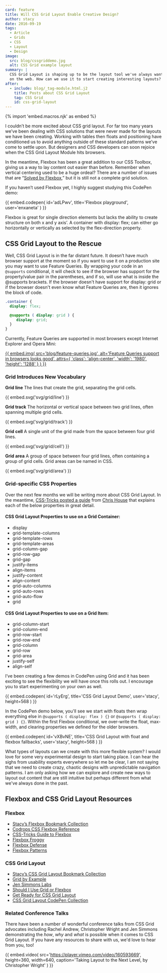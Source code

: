 ```yaml
---
card: feature
title: Will CSS Grid Layout Enable Creative Design?
author: stacy
date: 2016-09-19
tags:
  - Article
  - Grids
  - CSS
  - Layout
  - Design
image:
  src: blog/cssgriddemo.jpg
  alt: CSS Grid example layout
summary: |
  CSS Grid Layout is shaping up to be the layout tool we've always wanted
  on the web. How can we use it to start creating interesting layouts?
after:
  - include: blog/_tag-module.html.j2
    title: Posts about CSS Grid Layout
    tag: CSS Grid
    id: css-grid-layout
---
```


{% import 'embed.macros.njk' as embed %}

I couldn’t be more excited about CSS grid layout. For far too many years
we’ve been dealing with CSS solutions that were never made for the
layouts we have been creating. Working with tables then floats and
positioning have conditioned us to avoid anything outside of these
standard patterns we’ve come to settle upon. But designers and CSS
developers can soon rejoice when the CSS Grid Layout Module hits
browsers.

In the meantime, Flexbox has been a great addition to our CSS Toolbox,
giving us a way to lay content out easier than before. Remember when
vertical centering used to be a huge ordeal? There are a number of
issues that are “[Solved by Flexbox],” but it is still not a complete
grid solution.

If you haven’t used Flexbox yet, I highly suggest studying this CodePen
demo:

{{ embed.codepen(
  id='adLPwv',
  title='Flexbox playground',
  user='enxaneta'
) }}

Flexbox is great for single direction elements but lacks the ability to
create structure on both x and y axis’. A container with <span
class="title-ref">display: flex;</span> can either go horizontally or
vertically as selected by the flex-direction property.

[Solved by Flexbox]: https://philipwalton.github.io/solved-by-flexbox/

## CSS Grid Layout to the Rescue

Well, CSS Grid Layout is in the far distant future. It doesn’t have much
browser support at the moment so if you want to use it on a production
site you may want to use Feature Queries. By wrapping your code in an
`@supports` conditional, it will check to see if the browser has support
for the property/value pair in the parentheses, and if so, will use what
is inside the @supports brackets. If the browser doesn't have support
for <span class="title-ref">display: grid</span> or if the browser
doesn't even know what Feature Queries are, then it ignores the block of
code.

```scss
.container {
  display: flex;

  @supports ( display: grid ) {
     display: grid;
  }
}
```

Currently, Feature Queries are supported in most browsers except
Internet Explorer and Opera Mini:

[{{ embed.img(
  src='blog/feature-queries.jpg',
  alt='Feature Queries support in browsers looks good',
  attrs={
    'class': 'align-center',
    'width': '1980',
    'height': '1288'
  }
) }}](https://caniuse.com/css-featurequeries)

### Grid Introduces New Vocabulary

**Grid line**
The lines that create the grid, separating the grid cells.

{{ embed.svg('svg/grid/line') }}

**Grid track**
The horizontal or vertical space between two grid lines, often spanning
multiple grid cells.

{{ embed.svg('svg/grid/track') }}

**Grid cell**
A single unit of the grid made from the space between four grid lines.

{{ embed.svg('svg/grid/cell') }}

**Grid area**
A group of space between four grid lines, often containing a group of
grid cells. Grid areas can be named in CSS.

{{ embed.svg('svg/grid/area') }}

### Grid-specific CSS Properties

Over the next few months we will be writing more about CSS Grid Layout.
In the meantime, [CSS-Tricks posted a guide] from [Chris House]
that explains each of the below properties in great detail.

[CSS-Tricks posted a guide]: https://css-tricks.com/snippets/css/complete-guide-grid/
[Chris House]: https://chris.house/

#### CSS Grid Layout Properties to use on a Grid Container:

- display
- grid-template-columns
- grid-template-rows
- grid-template-areas
- grid-column-gap
- grid-row-gap
- grid-gap
- justify-items
- align-items
- justify-content
- align-content
- grid-auto-columns
- grid-auto-rows
- grid-auto-flow
- grid

#### CSS Grid Layout Properties to use on a Grid Item:

- grid-column-start
- grid-column-end
- grid-row-start
- grid-row-end
- grid-column
- grid-row
- grid-area
- justify-self
- align-self

I’ve been creating a few demos in CodePen using Grid and it has been
exciting to see the flexibility we will have once this rolls out. I
encourage you to start experimenting on your own as well.

{{ embed.codepen(
  id='rLyErg',
  title='CSS Grid Layout Demo',
  user='stacy',
  height=568
) }}

In the CodePen demo below, you'll see we start with floats then wrap
everything else in `@supports ( display: flex ) {}` or
`@supports ( display: grid ) {}`. Within the first Flexbox conditional,
we over-write the float, max-width, and clearing properties we defined
for the older browsers.

{{ embed.codepen(
  id='vXBvNE',
  title='CSS Grid Layout with float and flexbox fallbacks',
  user='stacy',
  height=568
) }}

What types of layouts can we create with this more flexible system? I
would love for some very experimental design to start taking place. I
can hear the sighs from usability experts everywhere so let me be clear,
I am not saying that we need to create crazy, chaotic designs with
unpredictable navigation patterns. I am only asking how we can explore
and create new ways to layout out content that are still intuitive but
perhaps different from what we've always done in the past.

## Flexbox and CSS Grid Layout Resources

### Flexbox

- [Stacy’s Flexbox Bookmark Collection]
- [Codrops CSS Flexbox Reference]
- [CSS-Tricks Guide to Flexbox]
- [Flexbox Froggy]
- [Flexbox Defense]
- [Flexbox Patterns]

[Stacy’s Flexbox Bookmark Collection]: https://raindrop.io/collection/1328630
[Codrops CSS Flexbox Reference]: https://tympanus.net/codrops/css_reference/flexbox/
[CSS-Tricks Guide to Flexbox]: https://css-tricks.com/snippets/css/a-guide-to-flexbox/
[Flexbox Froggy]: https://flexboxfroggy.com/
[Flexbox Defense]: http://www.flexboxdefense.com/
[Flexbox Patterns]: https://flexboxpatterns.com/

### CSS Grid Layout

- [Stacy’s CSS Grid Layout Bookmark Collection]
- [Grid by Example]
- [Jen Simmons Labs]
- [Should I Use Grid or Flexbox]
- [Get Ready for CSS Grid Layout]
- [CSS Grid Layout CodePen Collection]

[Stacy’s CSS Grid Layout Bookmark Collection]: https://raindrop.io/collection/1295293
[Grid by Example]: https://gridbyexample.com/
[Jen Simmons Labs]: https://labs.jensimmons.com/
[Should I Use Grid or Flexbox]: https://rachelandrew.co.uk/archives/2016/03/30/should-i-use-grid-or-flexbox/
[Get Ready for CSS Grid Layout]: https://abookapart.com/products/get-ready-for-css-grid-layout
[CSS Grid Layout CodePen Collection]: https://codepen.io/collection/XRRJGq/

### Related Conference Talks

There have been a number of wonderful conference talks from CSS Grid
advocates including Rachel Andrew, Christopher Wright and Jen Simmons
demonstrating the *how*, *why* and *what* is possible when it comes to
CSS Grid Layout. If you have any resources to share with us, we'd love
to hear from you, too!

{{ embed.video(
  src='https://player.vimeo.com/video/160593669',
  height=360,
  width=640,
  caption='Taking Layout to the Next Level, by Christopher Wright'
) }}
